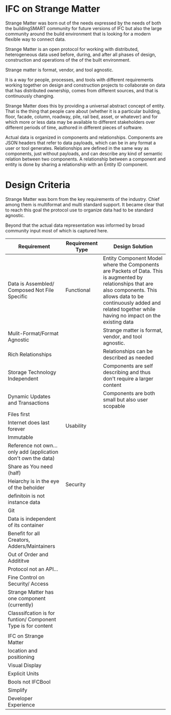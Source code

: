 # IFC on Strange Matter

Strange Matter was born out of the needs expressed by the needs of both the buildingSMART community for future versions of IFC but also the large community around the build environment that is looking for a modern flexible way to connect data.

Strange Matter is an open protocol for working with distributed, heterogeneous data used before, during, and after all phases of design, construction and operations of the of the built environment.

Strange matter is format, vendor, and tool agnostic.

It is a way for people, processes, and tools with different requirements working together on design and construction projects to collaborate on data that has distributed ownership, comes from different sources, and that is continuously changing.

Strange Matter does this by providing a universal abstract concept of entity. That is the thing that people care about (whether it is a particular building, floor, facade, column, roadway, pile, rail bed, asset, or whatever) and for which more or less data may be available to different stakeholders over different periods of time, authored in different pieces of software.

Actual data is organized in components and relationships. Components are JSON headers that refer to data payloads, which can be in any format a user or tool generates. Relationships are defined in the same way as components, just without payloads, and can describe any kind of semantic relation between two components. A relationship between a component and entity is done by sharing a relationship with an Entity ID component.

# Design Criteria

Strange Matter was born from the key requirements of the industry. Chief among them is multiformat and multi standard support. It became clear that to reach this goal the protocol use to organize data had to be standard agnostic.

Beyond that the actual data representation was informed by broad community input most of which is captured here.

| **Requirement**                                              | **Requirement Type** | **Design Solution**                                                                                                                                                                                                                      |
|--------------------------------------------------------------|----------------------|------------------------------------------------------------------------------------------------------------------------------------------------------------------------------------------------------------------------------------------|
| Data is Assembled/ Composed Not File Specific                | Functional           | Entity Component Model where the Components are Packets of Data. This is augmented by relationships that are also components. This allows data to be continuously added and related together while having no impact on the existing data |
| Mulit-Format/Format Agnostic                                 |                      | Strange matter is format, vendor, and tool agnostic.                                                                                                                                                                                     |
| Rich Relationships                                           |                      | Relationships can be described as needed                                                                                                                                                                                                 |
| Storage Technology Independent                               |                      | Components are self describing and thus don't require a larger content                                                                                                                                                                   |
| Dynamic Updates and Transactions                             |                      | Components are both small but also user scopable                                                                                                                                                                                         |
| Files first                                                  |                      |                                                                                                                                                                                                                                          |
| Internet does last forever                                   | Usability            |                                                                                                                                                                                                                                          |
| Immutable                                                    |                      |                                                                                                                                                                                                                                          |
| Reference not own… only add (application don't own the data) |                      |                                                                                                                                                                                                                                          |
| Share as You need (half)                                     |                      |                                                                                                                                                                                                                                          |
| Heiarchy is in the eye of the beholder                       | Security             |                                                                                                                                                                                                                                          |
| definitoin is not instance data                              |                      |                                                                                                                                                                                                                                          |
| Git                                                          |                      |                                                                                                                                                                                                                                          |
| Data is independent of its container                         |                      |                                                                                                                                                                                                                                          |
| Benefit for all Creators, Adders/Maintainers                 |                      |                                                                                                                                                                                                                                          |
| Out of Order and Addititve                                   |                      |                                                                                                                                                                                                                                          |
| Protocol not an API…                                         |                      |                                                                                                                                                                                                                                          |
| Fine Control on Security/ Access                             |                      |                                                                                                                                                                                                                                          |
| Strange Matter has one component (currently)                 |                      |                                                                                                                                                                                                                                          |
| Classsifcation is for funtion/ Component Type is for content |                      |                                                                                                                                                                                                                                          |
|                                                              |                      |                                                                                                                                                                                                                                          |
| IFC on Strange Matter                                        |                      |                                                                                                                                                                                                                                          |
| location and positioning                                     |                      |                                                                                                                                                                                                                                          |
| Visual Display                                               |                      |                                                                                                                                                                                                                                          |
| Explicit Units                                               |                      |                                                                                                                                                                                                                                          |
| Bools not IFCBool                                            |                      |                                                                                                                                                                                                                                          |
| Simplify                                                     |                      |                                                                                                                                                                                                                                          |
| Developer Experience                                         |                      |                                                                                                                                                                                                                                          |

